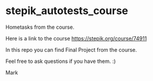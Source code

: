 # stepik_autotests_course
Hometasks from the course. 

Here is a link to the course https://stepik.org/course/74911

In this repo you can find Final Project from the course. 

Feel free to ask questions if you have them. :) 

Mark
